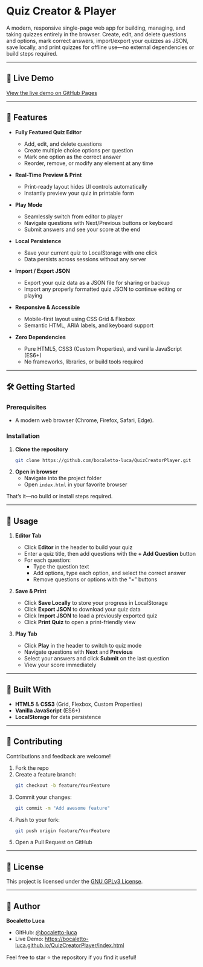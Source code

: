 # Quiz Creator & Player

A modern, responsive single-page web app for building, managing, and taking quizzes entirely in the browser. Create, edit, and delete questions and options, mark correct answers, import/export your quizzes as JSON, save locally, and print quizzes for offline use—no external dependencies or build steps required.

---

## 🔗 Live Demo

[View the live demo on GitHub Pages](https://bocaletto-luca.github.io/QuizCreatorPlayer/index.html)

---

## 🚀 Features

- **Fully Featured Quiz Editor**  
  - Add, edit, and delete questions  
  - Create multiple choice options per question  
  - Mark one option as the correct answer  
  - Reorder, remove, or modify any element at any time

- **Real-Time Preview & Print**  
  - Print-ready layout hides UI controls automatically  
  - Instantly preview your quiz in printable form

- **Play Mode**  
  - Seamlessly switch from editor to player  
  - Navigate questions with Next/Previous buttons or keyboard  
  - Submit answers and see your score at the end

- **Local Persistence**  
  - Save your current quiz to LocalStorage with one click  
  - Data persists across sessions without any server

- **Import / Export JSON**  
  - Export your quiz data as a JSON file for sharing or backup  
  - Import any properly formatted quiz JSON to continue editing or playing

- **Responsive & Accessible**  
  - Mobile-first layout using CSS Grid & Flexbox  
  - Semantic HTML, ARIA labels, and keyboard support  

- **Zero Dependencies**  
  - Pure HTML5, CSS3 (Custom Properties), and vanilla JavaScript (ES6+)  
  - No frameworks, libraries, or build tools required

---

## 🛠️ Getting Started

### Prerequisites

- A modern web browser (Chrome, Firefox, Safari, Edge).

### Installation

1. **Clone the repository**  
   ```bash
   git clone https://github.com/bocaletto-luca/QuizCreatorPlayer.git
   ```
2. **Open in browser**  
   - Navigate into the project folder  
   - Open `index.html` in your favorite browser  

That’s it—no build or install steps required.

---

## 🎯 Usage

1. **Editor Tab**  
   - Click **Editor** in the header to build your quiz  
   - Enter a quiz title, then add questions with the **+ Add Question** button  
   - For each question:  
     - Type the question text  
     - Add options, type each option, and select the correct answer  
     - Remove questions or options with the “×” buttons  

2. **Save & Print**  
   - Click **Save Locally** to store your progress in LocalStorage  
   - Click **Export JSON** to download your quiz data  
   - Click **Import JSON** to load a previously exported quiz  
   - Click **Print Quiz** to open a print-friendly view  

3. **Play Tab**  
   - Click **Play** in the header to switch to quiz mode  
   - Navigate questions with **Next** and **Previous**  
   - Select your answers and click **Submit** on the last question  
   - View your score immediately  

---

## 🧰 Built With

- **HTML5** & **CSS3** (Grid, Flexbox, Custom Properties)  
- **Vanilla JavaScript** (ES6+)  
- **LocalStorage** for data persistence  

---

## 🤝 Contributing

Contributions and feedback are welcome!

1. Fork the repo  
2. Create a feature branch:  
   ```bash
   git checkout -b feature/YourFeature
   ```
3. Commit your changes:  
   ```bash
   git commit -m "Add awesome feature"
   ```
4. Push to your fork:  
   ```bash
   git push origin feature/YourFeature
   ```
5. Open a Pull Request on GitHub  

---

## 📄 License

This project is licensed under the [GNU GPLv3 License](https://www.gnu.org/licenses/gpl-3.0.en.html).

---

## 👤 Author

**Bocaletto Luca**  
- GitHub: [@bocaletto-luca](https://github.com/bocaletto-luca)  
- Live Demo: https://bocaletto-luca.github.io/QuizCreatorPlayer/index.html

Feel free to star ⭐ the repository if you find it useful!

